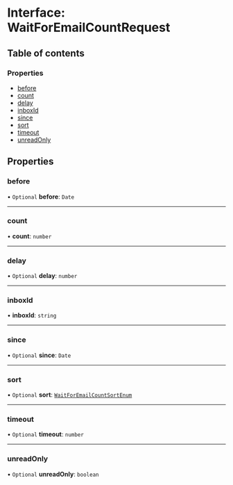 # Interface: WaitForEmailCountRequest

## Table of contents

### Properties

- [before](WaitForEmailCountRequest.md#before)
- [count](WaitForEmailCountRequest.md#count)
- [delay](WaitForEmailCountRequest.md#delay)
- [inboxId](WaitForEmailCountRequest.md#inboxid)
- [since](WaitForEmailCountRequest.md#since)
- [sort](WaitForEmailCountRequest.md#sort)
- [timeout](WaitForEmailCountRequest.md#timeout)
- [unreadOnly](WaitForEmailCountRequest.md#unreadonly)

## Properties

### before

• `Optional` **before**: `Date`

___

### count

• **count**: `number`

___

### delay

• `Optional` **delay**: `number`

___

### inboxId

• **inboxId**: `string`

___

### since

• `Optional` **since**: `Date`

___

### sort

• `Optional` **sort**: [`WaitForEmailCountSortEnum`](../enums/WaitForEmailCountSortEnum.md)

___

### timeout

• `Optional` **timeout**: `number`

___

### unreadOnly

• `Optional` **unreadOnly**: `boolean`
